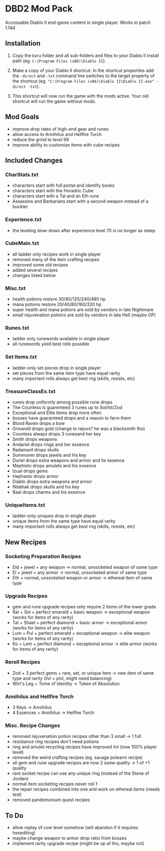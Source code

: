 
# DBD2 Mod Pack

Accessable Diablo II end-game content in single player. Works in patch 1.14d

## Installation

1) Copy the `Data` folder and all sub-folders and files to your Diablo II install path (eg. `C:\Program Files (x86)\Diablo II`).

2) Make a copy of your Diablo II shortcut. In the shortcut properties add the
  `-direct` and `-txt` command line switches to the target property of the
  shortcut (eg. `"C:\Program Files (x86)\Diablo II\Diablo II.exe" -direct -txt`).

3) This shortcut will now run the game with the mods active. Your old shortcut
  will run the game without mods.

## Mod Goals

* improve drop rates of high-end gear and runes
* allow access to Annihilus and Hellfire Torch
* reduce the grind to level 99
* improve ability to customize items with cube recipes

## Included Changes

### CharStats.txt

* characters start with full portal and identify books
* characters start with the Horadric Cube
* characters start with a Tal and an Eth rune
* Assassins and Barbarians start with a second weapon instead of a buckler

### Experience.txt

* the leveling slow-down after experience level 70 is no longer as steep

### CubeMain.txt

* all ladder only recipes work in single player
* removed many of the item crafting recipes
* improved some old recipes
* added several recipes
* changes listed below


### Misc.txt

* health potions restore 30/60/120/240/480 hp
* mana potions restore 20/40/80/160/320 hp
* super health and mana potions are sold by vendors in late Nightmare
* small rejuvenation potions are sold by vendors in late Hell (maybe OP)

### Runes.txt

* ladder only runewords available in single player
* all runewords yield best rolls possible

### Set Items.txt

* ladder-only set pieces drop in single player
* set pieces from the same item type have equal rarity
* many important rolls always get best rng (skills, resists, etc)

### TreasureClassEx.txt

* runes drop uniformly among possible rune drops
* The Countess is guarenteed 3 runes up to Sol/Ist/Zod
* Exceptional and Elite items drop more often
* bosses have guaranteed drops and a reason to farm them
* Blood Raven drops a bow
* Griswold drops gold (change to rejuvs? he was a blacksmith tho)
* Countess always drops 3 runesand her key
* Smith drops weapons
* Andariel drops rings and her essence
* Radamant drops skulls
* Summoner drops jewels and his key
* Duriel drops extra weapons and armor and its essence
* Mephisto drops amulets and his essence
* Izual drops gems
* Hephasto drops armor
* Diablo drops extra weapons and armor
* Nilathak drops skulls and his key
* Baal drops charms and his essence

### UniqueItems.txt

* ladder-only uniques drop in single player
* unique items from the same type have equal rarity
* many important rolls always get best rng (skills, resists, etc)

## New Recipes

### Socketing Preparation Recipes

* Eld + jewel + any weapon -> normal, unsocketed weapon of same type
* El + jewel + any armor -> normal, unsocketed armor of same type
* Eth + normal, unsocketed weapon or armor -> ethereal item of same type

### Upgrade Recipes

* gem and rune upgrade recipes only require 2 items of the lower grade
* Ral + Sol + perfect emerald + basic weapon -> exceptional weapon (works for
  items of any rarity)
* Tal + Shael + perfect diamond + basic armor -> exceptional armor (works for
  items of any rarity)
* Lum + Pul + perfect emerald + exceptional weapon -> elite weapon (works for
  items of any rarity)
* Ko + Lem + perfect diamond + exceptional armor -> elite armor (works for
  items of any rarity)

### Reroll Recipes

* Zod + 3 perfect gems + rare, set, or unique item -> new item of same type and
  rarity (ilvl = plvl, might need balancing)
* Wirt's Leg + Tome of Identity -> Token of Absolution

### Annihilus and Hellfire Torch

* 3 Keys -> Annihilus
* 4 Essences + Annihilus -> Hellfire Torch

### Misc. Recipe Changes

* removed rejuvenation potion recipes other than 3 small -> 1 full
* resistance ring recipes don't need potions
* ring and amulet recycling recipes have improved ilvl (now 100% player level)
* removed the weird crafting recipes (eg. savage polearm recipe)
* all gem and rune upgrade recipes are now 2 same quality -> 1 of +1 quality
* rare socket recipe can use any unique ring (instead of the Stone of Jordan)
* normal item socketing recipes never roll 1
* the repair recipes combined into one and work on ethereal items (needs test)
* removed pandemonium quest recipes

## To Do

* allow replay of cow level somehow (will abandon if it requires hexediting)
* maybe change weapon to armor drop ratio from bosses
* implement rarity upgrade recipe (might be op af tho, maybe not)

